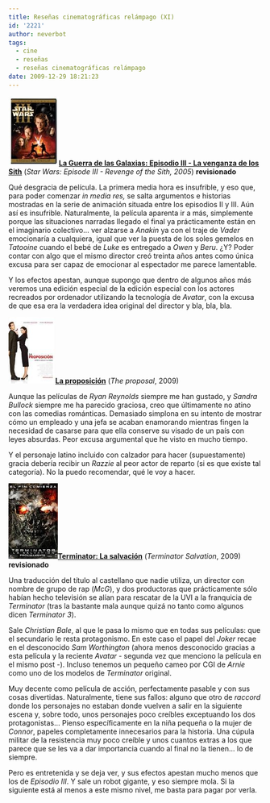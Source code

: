```yaml
---
title: Reseñas cinematográficas relámpago (XI)
id: '2221'
author: neverbot
tags:
  - cine
  - reseñas
  - reseñas cinematográficas relámpago
date: 2009-12-29 18:21:23
---
```


**![200912291801.jpg](./resenas-cinematograficas-relampago-xi/200912291801.jpg)[La Guerra de las Galaxias: Episodio III - La venganza de los Sith](http://www.imdb.com/title/tt0121766/)** (_Star Wars: Episode III - Revenge of the Sith, 2005_) **revisionado**

Qué desgracia de película. La primera media hora es insufrible, y eso que, para poder comenzar _in media res,_ se salta argumentos e historias mostradas en la serie de animación situada entre los episodios II y III. Aún así es insufrible. Naturalmente, la película aparenta ir a más, simplemente porque las situaciones narradas llegado el final ya prácticamente están en el imaginario colectivo... ver alzarse a _Anakin_ ya con el traje de _Vader_ emocionaría a cualquiera, igual que ver la puesta de los soles gemelos en _Tatooine_ cuando el bebé de _Luke_ es entregado a _Owen_ y _Beru_. ¿Y? Poder contar con algo que el mismo director creó treinta años antes como única excusa para ser capaz de emocionar al espectador me parece lamentable.

Y los efectos apestan, aunque supongo que dentro de algunos años más veremos una edición especial de la edición especial con los actores recreados por ordenador utilizando la tecnología de _Avatar_, con la excusa de que esa era la verdadera idea original del director y bla, bla, bla.

**![200912291804.jpg](./resenas-cinematograficas-relampago-xi/200912291804.jpg)[La proposición](http://www.imdb.com/title/tt1041829/)** (_The proposal_, 2009)

Aunque las películas de _Ryan Reynolds_ siempre me han gustado, y _Sandra Bullock_ siempre me ha parecido graciosa, creo que últimamente no atino con las comedias románticas. Demasiado simplona en su intento de mostrar cómo un empleado y una jefa se acaban enamorando mientras fingen la necesidad de casarse para que ella conserve su visado de un país con leyes absurdas. Peor excusa argumental que he visto en mucho tiempo.

Y el personaje latino incluido con calzador para hacer (supuestamente) gracia debería recibir un _Razzie_ al peor actor de reparto (si es que existe tal categoría). No la puedo recomendar, qué le voy a hacer.

**![200912291809.jpg](./resenas-cinematograficas-relampago-xi/200912291809.jpg)[Terminator: La salvación](http://www.imdb.com/title/tt0438488/)** (_Terminator Salvation_, 2009) **revisionado**

Una traducción del título al castellano que nadie utiliza, un director con nombre de grupo de rap (_McG_), y dos productoras que prácticamente sólo habían hecho televisión se alían para rescatar de la UVI a la franquicia de _Terminator_ (tras la bastante mala aunque quizá no tanto como algunos dicen _Terminator 3_).

Sale _Christian Bale_, al que le pasa lo mismo que en todas sus películas: que el secundario le resta protagonismo. En este caso el papel del _Joker_ recae en el desconocido _Sam Worthington_ (ahora menos desconocido gracias a esta película y la reciente _Avatar_ - segunda vez que menciono la película en el mismo post -). Incluso tenemos un pequeño cameo por CGI de _Arnie_ como uno de los modelos de _Terminator_ original.

Muy decente como película de acción, perfectamente pasable y con sus cosas divertidas. Naturalmente, tiene sus fallos: alguno que otro de _raccord_ donde los personajes no estaban donde vuelven a salir en la siguiente escena y, sobre todo, unos personajes poco creíbles exceptuando los dos protagonistas... Pienso específicamente en la niña pequeña o la mujer de _Connor_, papeles completamente innecesarios para la historia. Una cúpula militar de la resistencia muy poco creíble y unos cuantos extras a los que parece que se les va a dar importancia cuando al final no la tienen... lo de siempre.

Pero es entretenida y se deja ver, y sus efectos apestan mucho menos que los de _Episodio III_. Y sale un robot gigante, y eso siempre mola. Si la siguiente está al menos a este mismo nivel, me basta para pagar por verla.
